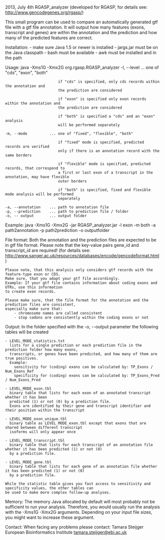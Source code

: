 2013, July 4th
RGASP_analyzer
(developed for RGASP, for details see: http://www.gencodegenes.org/rgasp/)

This small program can be used to compare an automatically generated gtf file with a
gtf file annotation. It will output how many features (exons, transcript and genes) are
within the annotation and the prediction and how many of the predicted features are correct. 

Installation:
	- make sure Java 1.5 or newer is installed
	- jargs.jar must be on the Java classpath
	- bash must be available
	- awk must be installed and in the path

Usage: java -Xms1G -Xmx2G org.rgasp.RGASP_analyzer
	-l, --level			... one of "cds", "exon", "both"
	
							if "cds" is specified, only cds records within the annotation and
							the prediction are considered
							
							if "exon" is specified only exon records within the annotation and
							the prediction are considered
							
							if "both" is specified a "cds" and an "exon" analysis
							will be performed separately
							
	-m, --mode			... one of "fixed", "flexible", "both"
	
							if "fixed" mode is specified, predicted records are verified
							only if there is an annotation record with the same borders
							
							if "flexible" mode is specified, predicted records, that correspond to
							a first or last exon of a transcript in the annotation, may have flexible
							outer borders
							
							if "both" is specified, fixed and flexible mode analysis will be performed
							separately
							
	-a, --annotation	... path to annotation file
	-p, --prediction	... path to prediction file / folder
	-o, -- output		... output folder
	
Example:
	java -Xms1G -Xmx2G -jar RGASP_analyzer.jar -l exon -m both -a path2annotation -p path2prediction -o outputfolder

File format:
	Both the annotation and the prediction files are expected to be in gtf file format.
	Please note that the key-value pairs gene_id and transcript_id are required!
	(for details see: http://www.sanger.ac.uk/resources/databases/encode/gencodeformat.html)
	
	Please note, that this analysis only considers gtf records with the feature-type exon or CDS.
	Make sure, that you adapt your gtf file accordingly.
	Example: If your gtf file contains information about coding exons and UTRs, use this information
	to create exon records.
	
	Please make sure, that the file format for the annotation and the prediction files are consistent,
	especially make sure that:
		- chromosome names are called consistent
		- stop codons are consistently within the coding exons or not

Output:
	In the folder specified with the -o, --output parameter the following tables will be created
	
	- LEVEL_MODE_statistics.txt
	  lists for a single prediction or each prediction file in the prediction folder how many exons,
	  transcripts, or genes have been predicted, and how many of them are true positives.
	  Example:
	  	sensitivity for (coding) exons can be calculated by: TP_Exons / Num_Exons_Ref
	  	specificity for (coding) exons can be calculated by: TP_Exons_Pred / Num_Exons_Pred
	
	- LEVEL_MODE_exon.tbl
	  binary table that lists for each exon of an annotated transcript whether it has been
	  predicted (1) or not (0) by a prediction file.
	  Exons are identified by their gene and transcript identifier and their position within the transcript
	
	- LEVEL_MODE_exon_unique.tbl
	  binary table as LEVEL_MODE_exon.tbl except that exons that are shared between different transcript
	  isoforms will only appear once
	
	- LEVEL_MODE_transcript.tbl
	  binary table that lists for each transcript of an annotation file whether it has been predicted (1) or not (0)
	  by a prediction file.
	
	- LEVEL_MODE_gene.tbl
	  binary table that lists for each gene of an annotation file whether it has been predicted (1) or not (0)
	  by a prediction file.
	  
	While the statistic table gives you fast access to sensitivity and specificity values, the other tables can
	be used to make more complex follow-up analyses.
	

Memory: 
	The memory Java allocated by default will most probably not be sufficient to run
	your analysis. Therefore, you would usually run the analysis with the -Xms1G -Xmx2G arguments.
	Depending on your input file sizes, you might want to increase these argument.
	
Contact: When facing any problems please contact:
	Tamara Steijger
	European Bioinformatics Institute
	tamara.steijger@ebi.ac.uk
